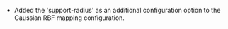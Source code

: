 - Added the 'support-radius' as an additional configuration option to the Gaussian RBF mapping configuration.
